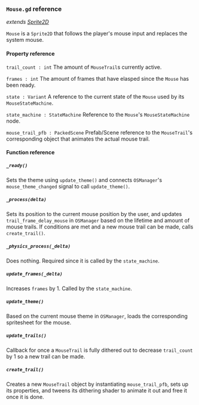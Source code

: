 ### `Mouse.gd` reference
*extends [Sprite2D](https://docs.godotengine.org/en/stable/classes/class_sprite2d.html)*

`Mouse` is a `Sprite2D` that follows the player's mouse input and replaces the system mouse.

#### Property reference
`trail_count : int`
The amount of `MouseTrail`s currently active.

`frames : int`
The amount of frames that have elasped since the `Mouse` has been ready.

`state : Variant`
A reference to the current state of the `Mouse` used by its `MouseStateMachine`.

`state_machine : StateMachine`
Reference to the `Mouse`'s `MouseStateMachine` node.

`mouse_trail_pfb : PackedScene`
Prefab/Scene reference to the `MouseTrail`'s corresponding object that animates the actual mouse trail.

#### Function reference
##### `_ready()`
Sets the theme using `update_theme()` and connects `OSManager`'s `mouse_theme_changed` signal to call `update_theme()`.

##### `_process(delta)`
Sets its position to the current mouse position by the user, and updates `trail_frame_delay_mouse` in `OSManager` based on the lifetime and amount of mouse trails. If conditions are met and a new mouse trail can be made, calls `create_trail()`.

##### `_physics_process(_delta)`
Does nothing. Required since it is called by the `state_machine`.

##### `update_frames(_delta)`
Increases `frames` by 1. Called by the `state_machine`.

##### `update_theme()`
Based on the current mouse theme in `OSManager`, loads the corresponding spritesheet for the mouse.

##### `update_trails()`
Callback for once a `MouseTrail` is fully dithered out to decrease `trail_count` by 1 so a new trail can be made.

##### `create_trail()`
Creates a new `MouseTrail` object by instantiating `mouse_trail_pfb`, sets up its properties, and tweens its dithering shader to animate it out and free it once it is done.


